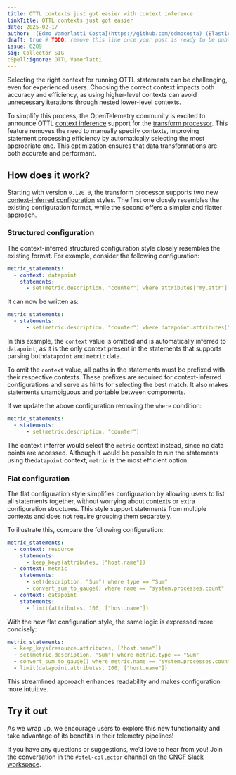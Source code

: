 ```yaml
---
title: OTTL contexts just got easier with context inference
linkTitle: OTTL contexts just got easier
date: 2025-02-17
author: '[Edmo Vamerlatti Costa](https://github.com/edmocosta) (Elastic)'
draft: true # TODO: remove this line once your post is ready to be published
issue: 6289
sig: Collector SIG
cSpell:ignore: OTTL Vamerlatti
---
```


Selecting the right context for running OTTL statements can be challenging, even
for experienced users. Choosing the correct context impacts both accuracy and
efficiency, as using higher-level contexts can avoid unnecessary iterations
through nested lower-level contexts.

To simplify this process, the OpenTelemetry community is excited to announce
OTTL
[context inference](https://github.com/open-telemetry/opentelemetry-collector-contrib/blob/main/processor/transformprocessor/README.md#context-inference)
support for the
[transform processor](https://github.com/open-telemetry/opentelemetry-collector-contrib/blob/main/processor/transformprocessor).
This feature removes the need to manually specify contexts, improving statement
processing efficiency by automatically selecting the most appropriate one. This
optimization ensures that data transformations are both accurate and performant.

## How does it work?

Starting with version `0.120.0`, the transform processor supports two new
[context-inferred configuration](https://github.com/open-telemetry/opentelemetry-collector-contrib/blob/main/processor/transformprocessor/README.md#context-inferred-configurations)
styles. The first one closely resembles the existing configuration format, while
the second offers a simpler and flatter approach.

### Structured configuration

The context-inferred structured configuration style closely resembles the
existing format. For example, consider the following configuration:

```yaml
metric_statements:
  - context: datapoint
    statements:
      - set(metric.description, "counter") where attributes["my.attr"] == "some"
```

It can now be written as:

<!-- prettier-ignore-start -->
```yaml
metric_statements:
  - statements:
      - set(metric.description, "counter") where datapoint.attributes["my.attr"] == "some"
```
<!-- prettier-ignore-end -->

In this example, the `context` value is omitted and is automatically inferred to
`datapoint`, as it is the only context present in the statements that supports
parsing both`datapoint` and `metric` data.

To omit the `context` value, all paths in the statements must be prefixed with
their respective contexts. These prefixes are required for context-inferred
configurations and serve as hints for selecting the best match. It also makes
statements unambiguous and portable between components.

If we update the above configuration removing the `where` condition:

```yaml
metric_statements:
  - statements:
      - set(metric.description, "counter")
```

The context inferrer would select the `metric` context instead, since no data
points are accessed. Although it would be possible to run the statements using
the`datapoint` context, `metric` is the most efficient option.

### Flat configuration

The flat configuration style simplifies configuration by allowing users to list
all statements together, without worrying about contexts or extra configuration
structures. This style support statements from multiple contexts and does not
require grouping them separately.

To illustrate this, compare the following configuration:

```yaml
metric_statements:
  - context: resource
    statements:
      - keep_keys(attributes, ["host.name"])
  - context: metric
    statements:
      - set(description, "Sum") where type == "Sum"
      - convert_sum_to_gauge() where name == "system.processes.count"
  - context: datapoint
    statements:
      - limit(attributes, 100, ["host.name"])
```

With the new flat configuration style, the same logic is expressed more
concisely:

```yaml
metric_statements:
  - keep_keys(resource.attributes, ["host.name"])
  - set(metric.description, "Sum") where metric.type == "Sum"
  - convert_sum_to_gauge() where metric.name == "system.processes.count"
  - limit(datapoint.attributes, 100, ["host.name"])
```

This streamlined approach enhances readability and makes configuration more
intuitive.

## Try it out

As we wrap up, we encourage users to explore this new functionality and take
advantage of its benefits in their telemetry pipelines!

If you have any questions or suggestions, we’d love to hear from you! Join the
conversation in the `#otel-collector` channel on the
[CNCF Slack workspace](https://slack.cncf.io/).
